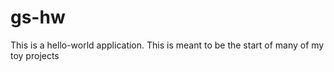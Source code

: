 gs-hw
=====

This is a hello-world application.
This is meant to be the start of many of my toy projects
   
